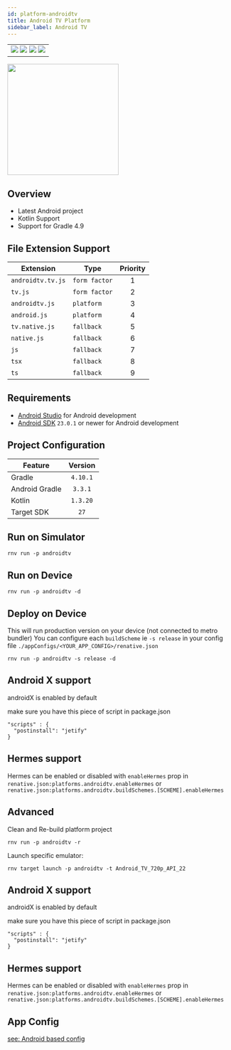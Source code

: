 ```yaml
---
id: platform-androidtv
title: Android TV Platform
sidebar_label: Android TV
---
```


<table>
  <tr>
  <td>
    <img src="https://img.shields.io/badge/Mac-yes-brightgreen.svg" />
    <img src="https://img.shields.io/badge/Windows-yes-brightgreen.svg" />
    <img src="https://img.shields.io/badge/Linux-yes-brightgreen.svg" />
    <img src="https://img.shields.io/badge/HostMode-n/a-lightgrey.svg" />
  </td>
  </tr>
</table>

<img src="https://renative.org/img/rnv_android-tv.gif" height="250"/>

## Overview

-   Latest Android project
-   Kotlin Support
-   Support for Gradle 4.9

## File Extension Support

<!--EXTENSION_SUPPORT_START-->

| Extension | Type    | Priority  |
| --------- | --------- | :-------: |
| `androidtv.tv.js` | `form factor` | 1 |
| `tv.js` | `form factor` | 2 |
| `androidtv.js` | `platform` | 3 |
| `android.js` | `platform` | 4 |
| `tv.native.js` | `fallback` | 5 |
| `native.js` | `fallback` | 6 |
| `js` | `fallback` | 7 |
| `tsx` | `fallback` | 8 |
| `ts` | `fallback` | 9 |

<!--EXTENSION_SUPPORT_END-->

## Requirements

-   [Android Studio](https://developer.android.com/studio/index.html) for Android development
-   [Android SDK](https://developer.android.com/sdk/) `23.0.1` or newer for Android development

## Project Configuration

| Feature        | Version  |
| -------------- | :------: |
| Gradle         | `4.10.1` |
| Android Gradle | `3.3.1`  |
| Kotlin         | `1.3.20` |
| Target SDK     |   `27`   |

## Run on Simulator

```
rnv run -p androidtv
```

## Run on Device

```
rnv run -p androidtv -d
```

## Deploy on Device

This will run production version on your device (not connected to metro bundler)
You can configure each `buildScheme` ie `-s release` in your config file `./appConfigs/<YOUR_APP_CONFIG>/renative.json`

```
rnv run -p androidtv -s release -d
```

## Android X support

androidX is enabled by default

make sure you have this piece of script in package.json

```
"scripts" : {
  "postinstall": "jetify"
}
```

## Hermes support

Hermes can be enabled or disabled with `enableHermes` prop in `renative.json:platforms.androidtv.enableHermes`
or `renative.json:platforms.androidtv.buildSchemes.[SCHEME].enableHermes`

## Advanced

Clean and Re-build platform project

```
rnv run -p androidtv -r
```

Launch specific emulator:

```
rnv target launch -p androidtv -t Android_TV_720p_API_22
```

## Android X support

androidX is enabled by default

make sure you have this piece of script in package.json

```
"scripts" : {
  "postinstall": "jetify"
}
```

## Hermes support

Hermes can be enabled or disabled with `enableHermes` prop in `renative.json:platforms.androidtv.enableHermes`
or `renative.json:platforms.androidtv.buildSchemes.[SCHEME].enableHermes`

## App Config

[see: Android based config](api-config.md#android-props)
